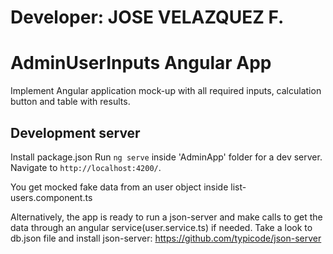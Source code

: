 # Developer: JOSE VELAZQUEZ F.

# AdminUserInputs Angular App

Implement Angular application mock-up with all required inputs, calculation button and table with results.


## Development server

Install package.json
Run `ng serve` inside 'AdminApp' folder for a dev server. Navigate to `http://localhost:4200/`. 

You get mocked fake data from an user object inside list-users.component.ts

Alternatively, the app is ready to run a json-server and make calls to get the data through an angular service(user.service.ts) if needed. Take a look to db.json file and install json-server: https://github.com/typicode/json-server
